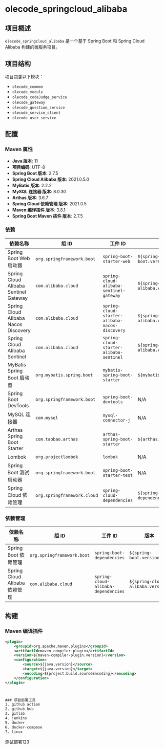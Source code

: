 ﻿# olecode_springcloud_alibaba

## 项目概述

`olecode_springcloud_alibaba` 是一个基于 Spring Boot 和 Spring Cloud Alibaba 构建的微服务项目。

## 项目结构

项目包含以下模块：

- `olecode_common`
- `olecode_module`
- `olecode_codeJudge_service`
- `olecode_gateway`
- `olecode_question_service`
- `olecode_service_client`
- `olecode_user_service`

## 配置

### Maven 属性

- **Java 版本**: 11
- **项目编码**: UTF-8
- **Spring Boot 版本**: 2.7.5
- **Spring Cloud Alibaba 版本**: 2021.0.5.0
- **MyBatis 版本**: 2.2.2
- **MySQL 连接器 版本**: 8.0.30
- **Arthas 版本**: 3.6.7
- **Spring Cloud 依赖管理 版本**: 2021.0.5
- **Maven 编译插件 版本**: 3.8.1
- **Spring Boot Maven 插件 版本**: 2.7.5

### 依赖

| 依赖名称                              | 组 ID                | 工件 ID                             | 版本                                | 范围    |
|-------------------------------------|----------------------|------------------------------------|-------------------------------------|---------|
| Spring Boot Web 启动器                | `org.springframework.boot` | `spring-boot-starter-web`            | `${spring-boot.version}`              | 默认    |
| Spring Cloud Alibaba Sentinel Gateway | `com.alibaba.cloud`  | `spring-cloud-alibaba-sentinel-gateway` | `${spring-cloud-alibaba.version}`     | 默认    |
| Spring Cloud Alibaba Nacos Discovery  | `com.alibaba.cloud`  | `spring-cloud-starter-alibaba-nacos-discovery` | `${spring-cloud-alibaba.version}`     | 默认    |
| Spring Cloud Alibaba Sentinel         | `com.alibaba.cloud`  | `spring-cloud-starter-alibaba-sentinel` | `${spring-cloud-alibaba.version}`     | 默认    |
| MyBatis Spring Boot 启动器             | `org.mybatis.spring.boot` | `mybatis-spring-boot-starter`         | `${mybatis.version}`                  | 默认    |
| Spring Boot DevTools                  | `org.springframework.boot` | `spring-boot-devtools`               | N/A                                 | runtime |
| MySQL 连接器                           | `com.mysql`          | `mysql-connector-j`                  | N/A                                 | runtime |
| Arthas Spring Boot Starter            | `com.taobao.arthas`  | `arthas-spring-boot-starter`         | `${arthas.version}`                  | runtime |
| Lombok                                | `org.projectlombok`  | `lombok`                             | N/A                                 | 默认    |
| Spring Boot 测试启动器                | `org.springframework.boot` | `spring-boot-starter-test`           | N/A                                 | test    |
| Spring Cloud 依赖管理                  | `org.springframework.cloud` | `spring-cloud-dependencies`          | `${spring-cloud-dependencies.version}` | import  |

### 依赖管理

| 依赖名称                              | 组 ID                | 工件 ID                             | 版本                                | 类型    | 范围    |
|-------------------------------------|----------------------|------------------------------------|-------------------------------------|---------|---------|
| Spring Boot 依赖管理                  | `org.springframework.boot` | `spring-boot-dependencies`           | `${spring-boot.version}`              | pom     | import  |
| Spring Cloud Alibaba 依赖管理         | `com.alibaba.cloud`  | `spring-cloud-alibaba-dependencies` | `${spring-cloud-alibaba.version}`     | pom     | import  |

## 构建

### Maven 编译插件

```xml
<plugin>
    <groupId>org.apache.maven.plugins</groupId>
    <artifactId>maven-compiler-plugin</artifactId>
    <version>${maven-compiler-plugin.version}</version>
    <configuration>
        <source>${java.version}</source>
        <target>${java.version}</target>
        <encoding>${project.build.sourceEncoding}</encoding>
    </configuration>
</plugin>



### 项目部署工具
1. github action
2. github hub
3. gitlab
4. jenkins
5. docker
6. docker-compose
7. linux


```
测试部署123
```
